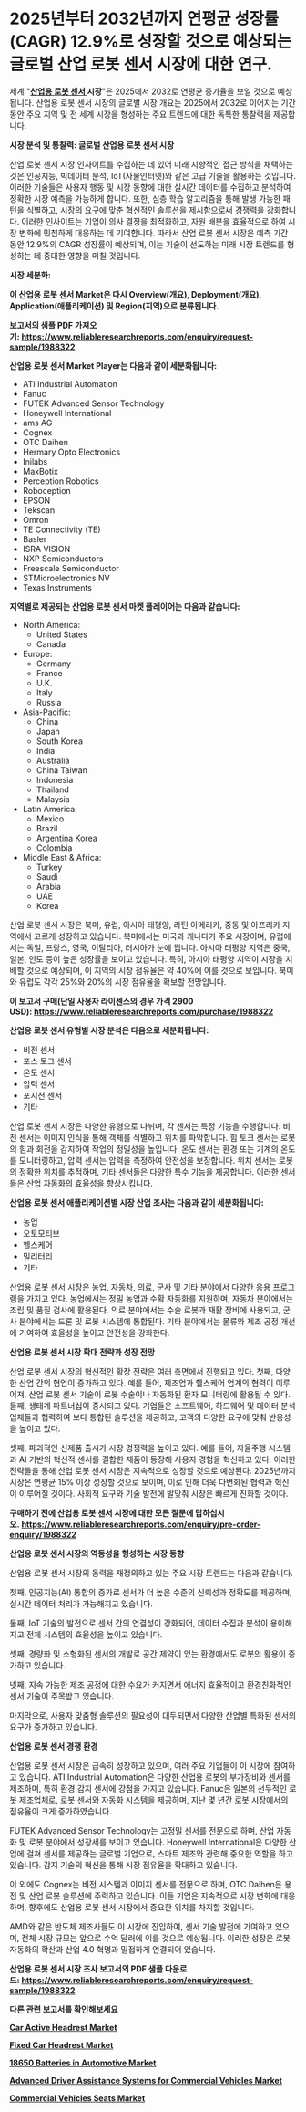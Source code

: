 <p><h1>2025년부터 2032년까지 연평균 성장률(CAGR) 12.9%로 성장할 것으로 예상되는 글로벌 산업 로봇 센서 시장에 대한 연구.</h1></p><p>세계 "<strong><a href="https://www.reliableresearchreports.com/industrial-robot-sensors-r1988322?utm_campaign=106&utm_medium=8&utm_source=Github&utm_content=ia&utm_term=31032025&utm_id=industrial-robot-sensors">산업용 로봇 센서&nbsp;</a></strong><strong>시장</strong>"은 2025에서 2032로 연평균 증가율을 보일 것으로 예상됩니다. 산업용 로봇 센서 시장의 글로벌 시장 개요는 2025에서 2032로 이어지는 기간 동안 주요 지역 및 전 세계 시장을 형성하는 주요 트렌드에 대한 독특한 통찰력을 제공합니다.</p>
<p><strong>시장 분석 및 통찰력: 글로벌 산업용 로봇 센서 시장</strong></p>
<p><p>산업 로봇 센서 시장 인사이트를 수집하는 데 있어 미래 지향적인 접근 방식을 채택하는 것은 인공지능, 빅데이터 분석, IoT(사물인터넷)와 같은 고급 기술을 활용하는 것입니다. 이러한 기술들은 사용자 행동 및 시장 동향에 대한 실시간 데이터를 수집하고 분석하여 정확한 시장 예측을 가능하게 합니다. 또한, 심층 학습 알고리즘을 통해 발생 가능한 패턴을 식별하고, 시장의 요구에 맞춘 혁신적인 솔루션을 제시함으로써 경쟁력을 강화합니다. 이러한 인사이트는 기업이 의사 결정을 최적화하고, 자원 배분을 효율적으로 하여 시장 변화에 민첩하게 대응하는 데 기여합니다. 따라서 산업 로봇 센서 시장은 예측 기간 동안 12.9%의 CAGR 성장률이 예상되며, 이는 기술이 선도하는 미래 시장 트렌드를 형성하는 데 중대한 영향을 미칠 것입니다.</p><a href="%7CAUTHORITHY_DOMAIN_URL%7C?utm_campaign=106&utm_medium=8&utm_source=Github&utm_content=ia&utm_term=31032025&utm_id=industrial-robot-sensors"></a></p>
<p><strong>시장 세분화:</strong></p>
<p><strong>이 산업용 로봇 센서 Market은 다시 Overview(개요), Deployment(개요), Application(애플리케이션) 및 Region(지역)으로 분류됩니다.</strong></p>
<p><strong>보고서의 샘플 PDF 가져오기:&nbsp;<a href="https://www.reliableresearchreports.com/enquiry/request-sample/1988322?utm_campaign=106&utm_medium=8&utm_source=Github&utm_content=ia&utm_term=31032025&utm_id=industrial-robot-sensors">https://www.reliableresearchreports.com/enquiry/request-sample/1988322</a></strong><strong></strong></p>
<p><strong>산업용 로봇 센서 Market Player는 다음과 같이 세분화됩니다:</strong></p>
<p><ul><li>ATI Industrial Automation</li><li>Fanuc</li><li>FUTEK Advanced Sensor Technology</li><li>Honeywell International</li><li>ams AG</li><li>Cognex</li><li>OTC Daihen</li><li>Hermary Opto Electronics</li><li>Inilabs</li><li>MaxBotix</li><li>Perception Robotics</li><li>Roboception</li><li>EPSON</li><li>Tekscan</li><li>Omron</li><li>TE Connectivity (TE)</li><li>Basler</li><li>ISRA VISION</li><li>NXP Semiconductors</li><li>Freescale Semiconductor</li><li>STMicroelectronics NV</li><li>Texas Instruments</li></ul></p>
<p><strong>지역별로 제공되는 산업용 로봇 센서 마켓 플레이어는 다음과 같습니다:</strong></p>
<p><ul>
    <li>
        North America:
        <ul>
            <li>United States</li>
            <li>Canada</li>
        </ul>
    </li>
    <li>
        Europe:
        <ul>
            <li>Germany</li>
            <li>France</li>
            <li>U.K.</li>
            <li>Italy</li>
            <li>Russia</li>
        </ul>
    </li>
    <li>
        Asia-Pacific:
        <ul>
            <li>China</li>
            <li>Japan</li>
            <li>South Korea</li>
            <li>India</li>
            <li>Australia</li>
            <li>China Taiwan</li>
            <li>Indonesia</li>
            <li>Thailand</li>
            <li>Malaysia</li>
        </ul>
    </li>
    <li>
        Latin America:
        <ul>
            <li>Mexico</li>
            <li>Brazil</li>
            <li>Argentina Korea</li>
            <li>Colombia</li>
        </ul>
    </li>
    <li>
        Middle East & Africa:
        <ul>
            <li>Turkey</li>
            <li>Saudi</li>
            <li>Arabia</li>
            <li>UAE</li>
            <li>Korea</li>
        </ul>
    </li>
    </ul></p>
<p><p>산업 로봇 센서 시장은 북미, 유럽, 아시아 태평양, 라틴 아메리카, 중동 및 아프리카 지역에서 고르게 성장하고 있습니다. 북미에서는 미국과 캐나다가 주요 시장이며, 유럽에서는 독일, 프랑스, 영국, 이탈리아, 러시아가 눈에 띕니다. 아시아 태평양 지역은 중국, 일본, 인도 등이 높은 성장률을 보이고 있습니다. 특히, 아시아 태평양 지역이 시장을 지배할 것으로 예상되며, 이 지역의 시장 점유율은 약 40%에 이를 것으로 보입니다. 북미와 유럽도 각각 25%와 20%의 시장 점유율을 확보할 전망입니다.</p></p>
<p><strong>이 보고서 구매(단일 사용자 라이센스의 경우 가격 2900 USD):&nbsp;<a href="https://www.reliableresearchreports.com/purchase/1988322?utm_campaign=106&utm_medium=8&utm_source=Github&utm_content=ia&utm_term=31032025&utm_id=industrial-robot-sensors">https://www.reliableresearchreports.com/purchase/1988322</a></strong></p>
<p><strong>산업용 로봇 센서 유형별 시장 분석은 다음으로 세분화됩니다:</strong></p>
<p><ul><li>비전 센서</li><li>포스 토크 센서</li><li>온도 센서</li><li>압력 센서</li><li>포지션 센서</li><li>기타</li></ul></p>
<p><p>산업 로봇 센서 시장은 다양한 유형으로 나뉘며, 각 센서는 특정 기능을 수행합니다. 비전 센서는 이미지 인식을 통해 객체를 식별하고 위치를 파악합니다. 힘 토크 센서는 로봇의 힘과 회전을 감지하여 작업의 정밀성을 높입니다. 온도 센서는 환경 또는 기계의 온도를 모니터링하고, 압력 센서는 압력을 측정하여 안전성을 보장합니다. 위치 센서는 로봇의 정확한 위치를 추적하며, 기타 센서들은 다양한 특수 기능을 제공합니다. 이러한 센서들은 산업 자동화의 효율성을 향상시킵니다.</p></p>
<p><strong>산업용 로봇 센서 애플리케이션별 시장 산업 조사는 다음과 같이 세분화됩니다:</strong></p>
<p><ul><li>농업</li><li>오토모티브</li><li>헬스케어</li><li>밀리터리</li><li>기타</li></ul></p>
<p><p>산업용 로봇 센서 시장은 농업, 자동차, 의료, 군사 및 기타 분야에서 다양한 응용 프로그램을 가지고 있다. 농업에서는 정밀 농업과 수확 자동화를 지원하며, 자동차 분야에서는 조립 및 품질 검사에 활용된다. 의료 분야에서는 수술 로봇과 재활 장비에 사용되고, 군사 분야에서는 드론 및 로봇 시스템에 통합된다. 기타 분야에서는 물류와 제조 공정 개선에 기여하여 효율성을 높이고 안전성을 강화한다.</p></p>
<p><strong>산업용 로봇 센서 시장 확대 전략과 성장 전망</strong></p>
<p><p>산업 로봇 센서 시장의 혁신적인 확장 전략은 여러 측면에서 진행되고 있다. 첫째, 다양한 산업 간의 협업이 증가하고 있다. 예를 들어, 제조업과 헬스케어 업계의 협력이 이루어져, 산업 로봇 센서 기술이 로봇 수술이나 자동화된 환자 모니터링에 활용될 수 있다. 둘째, 생태계 파트너십이 중시되고 있다. 기업들은 소프트웨어, 하드웨어 및 데이터 분석 업체들과 협력하여 보다 통합된 솔루션을 제공하고, 고객의 다양한 요구에 맞춰 반응성을 높이고 있다.</p><p>셋째, 파괴적인 신제품 출시가 시장 경쟁력을 높이고 있다. 예를 들어, 자율주행 시스템과 AI 기반의 혁신적 센서를 결합한 제품이 등장해 사용자 경험을 혁신하고 있다. 이러한 전략들을 통해 산업 로봇 센서 시장은 지속적으로 성장할 것으로 예상된다. 2025년까지 시장은 연평균 15% 이상 성장할 것으로 보이며, 이로 인해 더욱 다변화된 협력과 혁신이 이루어질 것이다. 사회적 요구와 기술 발전에 발맞춰 시장은 빠르게 진화할 것이다.</p></p>
<p><strong>구매하기 전에 산업용 로봇 센서 시장에 대한 모든 질문에 답하십시오.&nbsp;<a href="https://www.reliableresearchreports.com/enquiry/pre-order-enquiry/1988322?utm_campaign=106&utm_medium=8&utm_source=Github&utm_content=ia&utm_term=31032025&utm_id=industrial-robot-sensors">https://www.reliableresearchreports.com/enquiry/pre-order-enquiry/1988322</a></strong><strong></strong></p>
<p><strong>산업용 로봇 센서 시장의 역동성을 형성하는 시장 동향</strong></p>
<p><p>산업용 로봇 센서 시장의 동력을 재정의하고 있는 주요 시장 트렌드는 다음과 같습니다.</p><p>첫째, 인공지능(AI) 통합의 증가로 센서가 더 높은 수준의 신뢰성과 정확도를 제공하며, 실시간 데이터 처리가 가능해지고 있습니다. </p><p>둘째, IoT 기술의 발전으로 센서 간의 연결성이 강화되어, 데이터 수집과 분석이 용이해지고 전체 시스템의 효율성을 높이고 있습니다. </p><p>셋째, 경량화 및 소형화된 센서의 개발로 공간 제약이 있는 환경에서도 로봇의 활용이 증가하고 있습니다. </p><p>넷째, 지속 가능한 제조 공정에 대한 수요가 커지면서 에너지 효율적이고 환경친화적인 센서 기술이 주목받고 있습니다. </p><p>마지막으로, 사용자 맞춤형 솔루션의 필요성이 대두되면서 다양한 산업별 특화된 센서의 요구가 증가하고 있습니다.</p></p>
<p><strong>산업용 로봇 센서 경쟁 환경</strong></p>
<p><p>산업용 로봇 센서 시장은 급속히 성장하고 있으며, 여러 주요 기업들이 이 시장에 참여하고 있습니다. ATI Industrial Automation은 다양한 산업용 로봇의 부가장비와 센서를 제조하며, 특히 환경 감지 센서에 강점을 가지고 있습니다. Fanuc은 일본의 선두적인 로봇 제조업체로, 로봇 센서와 자동화 시스템을 제공하며, 지난 몇 년간 로봇 시장에서의 점유율이 크게 증가하였습니다.</p><p>FUTEK Advanced Sensor Technology는 고정밀 센서를 전문으로 하며, 산업 자동화 및 로봇 분야에서 성장세를 보이고 있습니다. Honeywell International은 다양한 산업에 걸쳐 센서를 제공하는 글로벌 기업으로, 스마트 제조와 관련해 중요한 역할을 하고 있습니다. 감지 기술의 혁신을 통해 시장 점유율을 확대하고 있습니다.</p><p>이 외에도 Cognex는 비전 시스템과 이미지 센서를 전문으로 하며, OTC Daihen은 용접 및 산업 로봇 솔루션에 주력하고 있습니다. 이들 기업은 지속적으로 시장 변화에 대응하며, 향후에도 산업용 로봇 센서 시장에서 중요한 위치를 차지할 것입니다. </p><p>AMD와 같은 반도체 제조사들도 이 시장에 진입하여, 센서 기술 발전에 기여하고 있으며, 전체 시장 규모는 앞으로 수억 달러에 이를 것으로 예상됩니다. 이러한 성장은 로봇 자동화의 확산과 산업 4.0 혁명과 밀접하게 연결되어 있습니다.</p></p>
<p><strong>산업용 로봇 센서 시장 조사 보고서의 PDF 샘플 다운로드:&nbsp;<a href="https://www.reliableresearchreports.com/enquiry/request-sample/1988322?utm_campaign=106&utm_medium=8&utm_source=Github&utm_content=ia&utm_term=31032025&utm_id=industrial-robot-sensors">https://www.reliableresearchreports.com/enquiry/request-sample/1988322</a></strong></p>
<p><strong></strong></p>
<p><strong></strong></p>
<p><strong></strong></p>
<p><strong></strong></p>
<p><strong>다른 관련 보고서를 확인해보세요</strong></p>
<p><strong><p><a href="https://github.com/pilukypalis/Market-Research-Report-List-1/blob/main/car-active-headrest-market.md?utm_campaign=106&utm_medium=8&utm_source=Github&utm_content=ia&utm_term=31032025&utm_id=industrial-robot-sensors">Car Active Headrest Market</a></p><p><a href="https://github.com/reahmmunises/Market-Research-Report-List-1/blob/main/fixed-car-headrest-market.md?utm_campaign=106&utm_medium=8&utm_source=Github&utm_content=ia&utm_term=31032025&utm_id=industrial-robot-sensors">Fixed Car Headrest Market</a></p><p><a href="https://github.com/latzerelfigo48/Market-Research-Report-List-1/blob/main/18650-batteries-in-automotive-market.md?utm_campaign=106&utm_medium=8&utm_source=Github&utm_content=ia&utm_term=31032025&utm_id=industrial-robot-sensors">18650 Batteries in Automotive Market</a></p><p><a href="https://github.com/moratronak3q/Market-Research-Report-List-1/blob/main/advanced-driver-assistance-systems-for-commercial-vehicles-market.md?utm_campaign=106&utm_medium=8&utm_source=Github&utm_content=ia&utm_term=31032025&utm_id=industrial-robot-sensors">Advanced Driver Assistance Systems for Commercial Vehicles Market</a></p><p><a href="https://github.com/jugutstam/Market-Research-Report-List-1/blob/main/commercial-vehicles-seats-market.md?utm_campaign=106&utm_medium=8&utm_source=Github&utm_content=ia&utm_term=31032025&utm_id=industrial-robot-sensors">Commercial Vehicles Seats Market</a></p></strong></p>